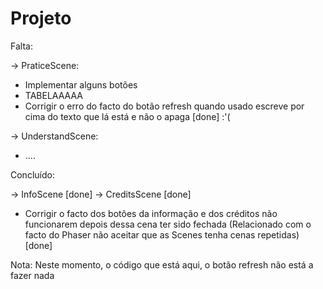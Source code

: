 # Projeto
Falta:

-> PraticeScene:
* Implementar alguns botões
* TABELAAAAA 
* Corrigir o erro do facto do botão refresh quando usado escreve por cima do texto que lá está e não o apaga [done] :'( 


-> UnderstandScene:
* .... 






Concluído:

-> InfoScene [done]
-> CreditsScene [done]
 * Corrigir o facto dos botões da informação e dos créditos não funcionarem depois dessa cena ter sido fechada (Relacionado com o facto do Phaser não aceitar que as Scenes tenha cenas repetidas) [done] 


Nota: Neste momento, o código que está aqui, o botão refresh não está a fazer nada
